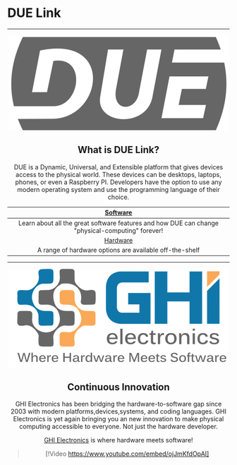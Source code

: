 
# DUE Link

---

<div style="text-align: center;">

![DUE](images/DUE.png)


## What is DUE Link?


DUE is a Dynamic, Universal, and Extensible platform that gives devices access to the physical world. These devices can be desktops, laptops, phones, or even a Raspberry PI. Developers have the option to use any modern operating system and use the programming language of their choice.

| [Software](software/intro.md)        | 
| :---: |
| Learn about all the great software features and how DUE can change "physical-computing" forever!     |
|[Hardware](hardware/intro.md) | 
| A range of hardware options are available  off-the-shelf |

---

![GHI Electronics](images/ghi.png)

## Continuous Innovation


GHI Electronics has been bridging the hardware-to-software gap since 2003 with modern platforms,devices,systems, and coding languages. GHI Electronics is yet again bringing you an new innovation to make physical computing accessible to everyone. Not just the hardware developer.



[GHI Electronics](https://www.ghielectronics.com/) is where hardware meets software!

> [!Video https://www.youtube.com/embed/ojJmKfdOpAI]

</div>